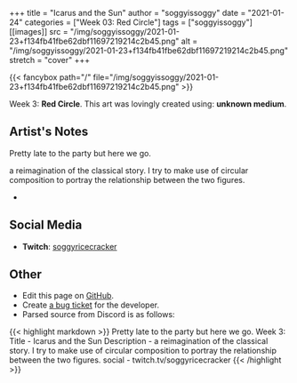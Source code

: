+++
title =       "Icarus and the Sun"
author =      "soggyissoggy"
date =        "2021-01-24"
categories =  ["Week 03: Red Circle"]
tags =        ["soggyissoggy"]
[[images]]
                      src = "/img/soggyissoggy/2021-01-23+f134fb41fbe62dbf11697219214c2b45.png"
                      alt = "/img/soggyissoggy/2021-01-23+f134fb41fbe62dbf11697219214c2b45.png"
                      stretch = "cover"
+++


{{< fancybox path="/" file="/img/soggyissoggy/2021-01-23+f134fb41fbe62dbf11697219214c2b45.png" >}}


Week 3: **Red Circle**. This art was lovingly created using: **unknown medium**.

## Artist's Notes

Pretty late to the party but here we go.

a reimagination of the classical story. I try to make use of circular composition to portray the relationship between the two figures. 

-

## Social Media

- **Twitch**: [soggyricecracker]()


## Other

- Edit this page on [GitHub](https://github.com/teaminkling/web-refresh/edit/main/blog/content/blog/soggyissoggy-week-3-433e.md).
- Create [a bug ticket](https://github.com/teaminkling/web-refresh/issues/new?assignees=&labels=bug&template=problem-report.md&title=) for the developer.
- Parsed source from Discord is as follows:

{{< highlight markdown >}}
Pretty late to the party but here we go.
Week 3:
Title - Icarus and the Sun
Description - a reimagination of the classical story. I try to make use of circular composition to portray the relationship between the two figures. 
social - twitch.tv/soggyricecracker
{{< /highlight >}}